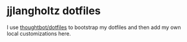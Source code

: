 jjlangholtz dotfiles
==============

I use [thoughtbot/dotfiles](https://github.com/thoughtbot/dotfiles) to bootstrap
my dotfiles and then add my own local customizations here.
